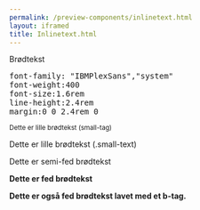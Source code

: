 ```yaml
--- 
permalink: /preview-components/inlinetext.html
layout: iframed 
title: Inlinetext.html
---
```

<div class="container">
    <div class="row">
        <div class="col-12">
            <div class="row">
                <div class="col-12 col-md-6">
                    <p>Brødtekst</p>
                </div>
                <div class="col-12 col-md-6">
                    <pre>font-family: "IBMPlexSans","system"<br>font-weight:400<br>font-size:1.6rem<br>line-height:2.4rem<br>margin:0 0 2.4rem 0</pre>
                </div>
            </div>
            <p><small>Dette er lille brødtekst (small-tag)</small></p>
            <p class="small-text">Dette er lille brødtekst (.small-text)</p>
            <p class="weight-semibold">Dette er semi-fed brødtekst</p>
            <p><strong>Dette er fed brødtekst</strong></p>
            <p><b>Dette er også fed brødtekst lavet med et b-tag.</b></p>
        </div>
    </div>
</div>